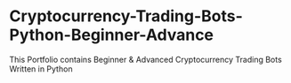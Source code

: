 # Cryptocurrency-Trading-Bots-Python-Beginner-Advance
This Portfolio contains Beginner &amp; Advanced Cryptocurrency Trading Bots Written in Python

